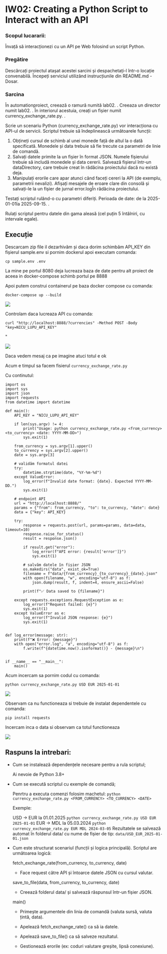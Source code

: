 # IW02: Creating a Python Script to Interact with an API

### Scopul lucararii:

Învață să interacționezi cu un API pe Web folosind un script Python.

### Pregătire

Descărcați proiectul atașat acestei sarcini și despachetați-l într-o locație convenabilă. Începeți serviciul utilizând instrucțiunile din README.md - Dosar.

### Sarcina

În automationproiect, creează o ramură numită lab02. . Creeaza un director numit lab02. . În interiorul acestuia, creați un fișier numit currency_exchange_rate.py. .

Scrie un scenariu Python (currency_exchange_rate.py) vor interacționa cu API-ul de servicii. Scriptul trebuie să îndeplinească următoarele funcții:

1. Obțineți cursul de schimb al unei monede față de altul la o dată specificată. Monedele și data trebuie să fie trecute ca parametri de linie de comandă.
2. Salvați datele primite la un fișier în format JSON. Numele fișierului trebuie să includă monedele și data cererii. Salvează fișierul într-un dataDirectory, care trebuie creat în rădăcina proiectului dacă nu există deja.
3. Manipulați erorile care apar atunci când faceți cereri la API (de exemplu, parametrii nevalizi). Afișați mesajele de eroare clare din consolă și salvați-le la un fișier de jurnal error.logÎn rădăcina proiectului.

Testați scriptul rulând-o cu parametri diferiți. Perioada de date: de la 2025-01-01la 2025-09-15. .

Rulați scriptul pentru datele din gama aleasă (cel puțin 5 întâlniri, cu intervale egale).

## Execuție

Descarcam zip file il dezarhivăm și daca dorim schimbăm API_KEY din fișierul sample.env si pornim dockerul apoi executam comanda:

    cp sample.env .env

La mine pe portul 8080 deja lucreaza baza de date pentru alt proiect de aceea in docker-compose schimb portul pe 8888

Apoi putem construi containerul pe baza docker compose cu comanda:

    docker-compose up --build

![](photo/1.png)

Controlam daca lucreaza API cu comanda: 

    curl "http://localhost:8888/?currencies" -Method POST -Body "key=NICU_LUPU_API_KEY"
"

![](photo/3.png)

Daca vedem mesaj ca pe imagine atuci totul e ok

Acum e timpul sa facem fisierul ```currency_exchange_rate.py```

Cu continutul:

    import os
    import sys
    import json
    import requests
    from datetime import datetime

    def main():
        API_KEY = "NICU_LUPU_API_KEY"

        if len(sys.argv) != 4:
            print("Usage: python currency_exchange_rate.py <from_currency> <to_currency> <date: YYYY-MM-DD>")
            sys.exit(1)

        from_currency = sys.argv[1].upper()
        to_currency = sys.argv[2].upper()
        date = sys.argv[3]

        # validăm formatul datei
        try:
            datetime.strptime(date, "%Y-%m-%d")
        except ValueError:
            log_error(f"Invalid date format: {date}. Expected YYYY-MM-DD.")
            sys.exit(1)

        # endpoint API
        url = "http://localhost:8888/"
        params = {"from": from_currency, "to": to_currency, "date": date}
        data = {"key": API_KEY}

        try:
            response = requests.post(url, params=params, data=data, timeout=10)
            response.raise_for_status()
            result = response.json()

            if result.get("error"):
                log_error(f"API error: {result['error']}")
                sys.exit(1)

            # salvăm datele în fișier JSON
            os.makedirs("data", exist_ok=True)
            filename = f"data/{from_currency}_{to_currency}_{date}.json"
            with open(filename, "w", encoding="utf-8") as f:
                json.dump(result, f, indent=4, ensure_ascii=False)

            print(f"✅ Data saved to {filename}")

        except requests.exceptions.RequestException as e:
            log_error(f"Request failed: {e}")
            sys.exit(1)
        except ValueError as e:
            log_error(f"Invalid JSON response: {e}")
            sys.exit(1)


    def log_error(message: str):
        print(f"❌ Error: {message}")
        with open("error.log", "a", encoding="utf-8") as f:
            f.write(f"{datetime.now().isoformat()} - {message}\n")


    if __name__ == "__main__":
        main()

Acum incercam sa pornim codul cu comanda:

    python currency_exchange_rate.py USD EUR 2025-01-01

![](photo/2.png)

Observam ca nu functioneaza si trebuie de instalat dependentele cu comanda:

    pip install requests 

Incercam inca o data si observam ca totul functioneaza

![](photo/4.png)

## Raspuns la intrebari:

* Cum se instalează dependențele necesare pentru a rula scriptul;
    
    Ai nevoie de Python 3.8+

* Cum se execută scriptul cu exemple de comandă;

    Penrtru a executa comenzi folosim machetul: 
        ```python currency_exchange_rate.py <FROM_CURRENCY> <TO_CURRENCY> <DATE>```

    Exemple:

    USD → EUR la 01.01.2025
            ```python currency_exchange_rate.py USD EUR 2025-01-01```
    EUR → MDL la 05.03.2024
            ```python currency_exchange_rate.py EUR MDL 2024-03-05```
    Rezultatele se salvează automat în folderul data/ cu nume de fișier de tip:
        ```data/USD_EUR_2025-01-01.json```
* Cum este structurat scenariul (funcții și logica principală).
    Scriptul are următoarea logică:

    fetch_exchange_rate(from_currency, to_currency, date)
    * Face request către API și întoarce datele JSON cu cursul valutar.

    save_to_file(data, from_currency, to_currency, date)
    * Creează folderul data/ și salvează răspunsul într-un fișier JSON.

    main()

    * Primește argumentele din linia de comandă (valuta sursă, valuta țintă, data).

    * Apelează fetch_exchange_rate() ca să ia datele.

    * Apelează save_to_file() ca să salveze rezultatul.

    * Gestionează erorile (ex: coduri valutare greșite, lipsă conexiune).